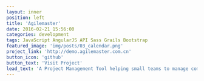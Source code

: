 ```yaml
---
layout: inner
position: left
title: 'Agilemaster'
date: 2016-02-21 15:56:00
categories: development
tags: JavaScript AngularJS API Sass Grails Bootstrap
featured_image: 'img/posts/03_calendar.png'
project_link: 'http://demo.agilemaster.com.cn'
button_icon: 'github'
button_text: 'Visit Project'
lead_text: 'A Project Management Tool helping small teams to manage complex projects'
---
```

